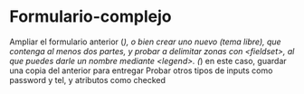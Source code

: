 # Formulario-complejo
Ampliar el formulario anterior (*), o bien crear uno nuevo (tema libre), que contenga al menos dos partes, y probar a delimitar zonas con &lt;fieldset>, al que puedes darle un nombre mediante &lt;legend>.  (*) en este caso, guardar una copia del anterior para entregar  Probar otros tipos de inputs como password y tel, y atributos como checked
